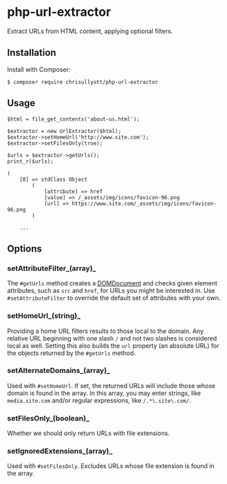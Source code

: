 # php-url-extractor

Extract URLs from HTML content, applying optional filters.

## Installation

Install with Composer:

```
$ composer require chrisullyott/php-url-extractor
```

## Usage

```
$html = file_get_contents('about-us.html');

$extractor = new UrlExtractor($html);
$extractor->setHomeUrl('http://www.site.com');
$extractor->setFilesOnly(true);

$urls = $extractor->getUrls();
print_r($urls);
```

```
(
    [0] => stdClass Object
        (
            [attribute] => href
            [value] => /_assets/img/icons/favicon-96.png
            [url] => https://www.site.com/_assets/img/icons/favicon-96.png
        )

    ...
```

## Options

### setAttributeFilter_(array)_

The `#getUrls` method creates a [DOMDocument](http://php.net/manual/en/class.domdocument.php) and checks given element attributes, such as `src` and `href`, for URLs you might be interested in. Use `#setAttributeFilter` to override the default set of attributes with your own.

### setHomeUrl_(string)_

Providing a home URL filters results to those local to the domain. Any relative URL beginning with one slash `/` and not two slashes is considered local as well. Setting this also builds the `url` property (an absolute URL) for the objects returned by the `#getUrls` method.

### setAlternateDomains_(array)_

Used with `#setHomeUrl`. If set, the returned URLs will include those whose domain is found in the array. In this array, you may enter strings, like  `media.site.com` and/or regular expressions, like `/.*\.site\.com/`.

### setFilesOnly_(boolean)_

Whether we should only return URLs with file extensions.

### setIgnoredExtensions_(array)_

Used with `#setFilesOnly`. Excludes URLs whose file extension is found in the array.

